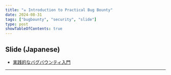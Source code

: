 ```yaml
---
title: "⭐︎ Introduction to Practical Bug Bounty"
date: 2024-08-31
tags: ["bugbounty", "security", "slide"]
type: post
showTableOfContents: true
---
```


## Slide (Japanese)
- [実践的なバグバウンティ入門](https://speakerdeck.com/scgajge12/shi-jian-de-nabagubaunteiru-men)

---
